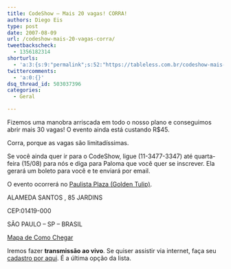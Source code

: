 ```yaml
---
title: CodeShow – Mais 20 vagas! CORRA!
authors: Diego Eis
type: post
date: 2007-08-09
url: /codeshow-mais-20-vagas-corra/
tweetbackscheck:
  - 1356182314
shorturls:
  - 'a:3:{s:9:"permalink";s:52:"https://tableless.com.br/codeshow-mais-20-vagas-corra";s:7:"tinyurl";s:26:"https://tinyurl.com/3tjwqwx";s:4:"isgd";s:19:"https://is.gd/Dv3qz7";}'
twittercomments:
  - 'a:0:{}'
dsq_thread_id: 503037396
categories:
  - Geral

---
```

Fizemos uma manobra arriscada em todo o nosso plano e conseguimos abrir mais 30 vagas! O evento ainda está custando R$45.
  
Corra, porque as vagas são limitadíssimas.

Se você ainda quer ir para o CodeShow, ligue (11-3477-3347) até quarta-feira (15/08) para nós e diga para Paloma que você quer se inscrever. Ela gerará um boleto para você e te enviará por email.

O evento ocorrerá no [Paulista Plaza (Golden Tulip)][1].

ALAMEDA SANTOS , 85 JARDINS
  
CEP:01419-000
  
SÃO PAULO &#8211; SP &#8211; BRASIL
  
[Mapa de Como Chegar][2]

Iremos fazer **transmissão ao vivo**. Se quiser assistir via internet, faça seu [cadastro por aqui][3]. É a última opção da lista.

 [1]: https://www.paulistaplaza.com.br/
 [2]: https://maps.google.com/maps/ms?ie=UTF8&om=1&msa=0&msid=100268483657177769788.0004374abd5c9656518ea&ll=-23.57152,-46.645997&spn=0.009558,0.020084&z=16
 [3]: https://visie.com.br/matricula